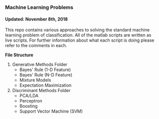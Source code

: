 ### Machine Learning Problems

#### Updated: November 8th, 2018

This repo contains various approaches to solving the standard machine learning problem of classification. All of the matlab scripts are written as live scripts. For further information about what each script is doing please refer to the comments in each.

**File Structure**
1. Generative Methods Folder
    - Bayes' Rule (1-D Feature)
    - Bayes' Rule (N-D Feature)
    - Mixture Models
    - Expectation Maximization
1. Discriminant Methods Folder
    - PCA/LDA
    - Perceptron
    - Boosting
    - Support Vector Machine (SVM)
